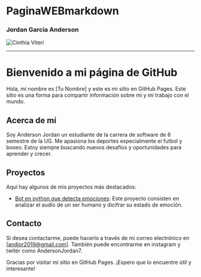 # PaginaWEBmarkdown

### Jordan Garcia Anderson
![Cinthia Viteri](https://raw.githubusercontent.com/AnJoGar/AndersonPages.github.io/main/cinthia.png)

-------

# Bienvenido a mi página de GitHub



Hola, mi nombre es [Tu Nombre] y este es mi sitio en GitHub Pages. Este sitio es una forma para compartir información sobre mí y mi trabajo con el mundo.



## Acerca de mí



Soy Anderson Jordan un estudiante de la carrera de software de 6 semestre de la UG. Me apasiona los deportes especialmente el futbol y boxeo. Estoy siempre buscando nuevos desafíos y oportunidades para aprender y crecer.



## Proyectos



Aquí hay algunos de mis proyectos más destacados:



- [Bot en python que detecta emociones](https://github.com/AnJoGar/proyectobot-emociones.git): Este proyecto consisten en analizar el audio de un ser humano y dicifrar su estado de emoción.



## Contacto

Si desea contactarme, puede hacerlo a través de mi correo electrónico en [andjor2019@gmail.com]. También puede encontrarme en instagram y twiter como AndersonJordan7.



Gracias por visitar mi sitio en GitHub Pages. ¡Espero que lo encuentre útil y interesante!
